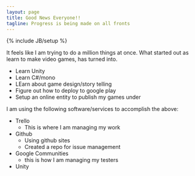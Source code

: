 ```yaml
---
layout: page
title: Good News Everyone!!
tagline: Progress is being made on all fronts
---
```

{% include JB/setup %}

It feels like I am trying to do a million things at once. What
started out as learn to make video games, has turned into.

- Learn Unity
- Learn C#/mono
- LEarn about game design/story telling
- Figure out how to deploy to google play
- Setup an online entity to publish my games under

I am using the following software/services to accomplish the above:

- Trello
    - This is where I am managing my work
- Github
    - Using github sites
    - Created a repo for issue management
- Google Communities
    - this is how I am managing my testers
- Unity
